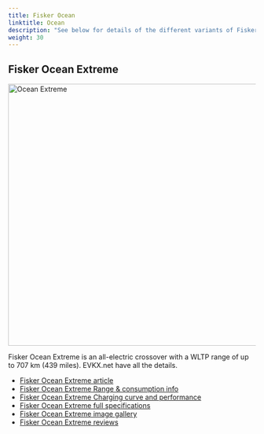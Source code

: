 ```yaml
---
title: Fisker Ocean
linktitle: Ocean
description: "See below for details of the different variants of Fisker Ocean"
weight: 30
---
```

## Fisker Ocean Extreme

<a href="/models/fisker/ocean/ocean_extreme/"><img src="https://media.evkx.net/multimedia/models/fisker/ocean/ocean_extreme/main_1_st.jpg" width="800" height="533" alt="Ocean Extreme" ></a>

Fisker Ocean Extreme is an all-electric crossover with a WLTP range of up to 707 km (439 miles). EVKX.net have all the details. 

- [Fisker Ocean Extreme article](/models/fisker/ocean/ocean_extreme/)
- [Fisker Ocean Extreme Range & consumption info](/models/fisker/ocean/ocean_extreme//rangeandconsumption)
- [Fisker Ocean Extreme Charging curve and performance](/models/fisker/ocean/ocean_extreme//chargingcurve)
- [Fisker Ocean Extreme full specifications](/models/fisker/ocean/ocean_extreme//specifications)
- [Fisker Ocean Extreme image gallery](/models/fisker/ocean/ocean_extreme//gallery)
- [Fisker Ocean Extreme reviews](/models/fisker/ocean/ocean_extreme//reviews)

